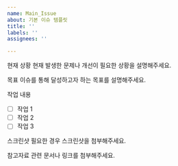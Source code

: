 ```yaml
---
name: Main_Issue
about: 기본 이슈 템플릿
title: ''
labels: ''
assignees: ''

---
```


현재 상황
현재 발생한 문제나 개선이 필요한 상황을 설명해주세요.

목표
이슈를 통해 달성하고자 하는 목표를 설명해주세요.

작업 내용
- [ ] 작업 1
- [ ] 작업 2
- [ ] 작업 3

스크린샷
필요한 경우 스크린샷을 첨부해주세요.

참고자료
관련 문서나 링크를 첨부해주세요.
